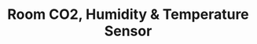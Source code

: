 ---
date_added: 2020-04-06
model: TPZRCO2HT-Z3
vendor: Tuya
title: Room CO2, Humidity & Temperature Sensor
category: sensor
supports: temperature, humidity, co2
zigbeemodel: ['TPZRCO2HT-Z3']
compatible: [z2m]
mlink: https://titanproducts.com/product/zigbee-3-0-room-co2-humidity-temperature-sensor-tpzrco2ht-z3/
link: 
link2: 
link3: 
---